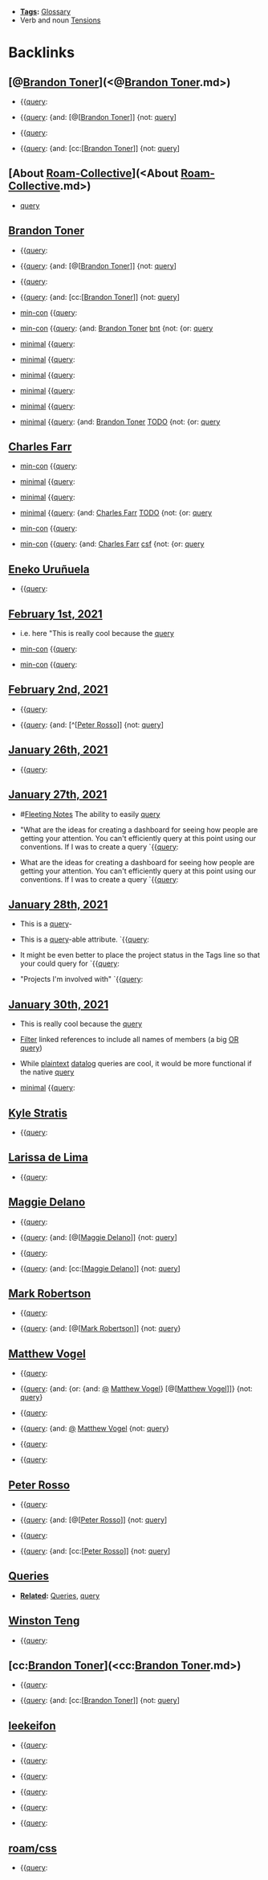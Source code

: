 - **[Tags](<Tags.md>):** [Glossary](<Glossary.md>)
- Verb and noun [Tensions](<Tensions.md>)

# Backlinks
## [@[Brandon Toner](<Brandon Toner.md>)](<@[Brandon Toner](<Brandon Toner.md>).md>)
- {{[query](<query.md>):

- {{[query](<query.md>): {and: [@[[Brandon Toner](<@[[Brandon Toner.md>)]] {not: [query](<query.md>)]

- {{[query](<query.md>):

- {{[query](<query.md>): {and: [cc:[[Brandon Toner](<cc:[[Brandon Toner.md>)]] {not: [query](<query.md>)]

## [About [Roam-Collective](<Roam-Collective.md>)](<About [Roam-Collective](<Roam-Collective.md>).md>)
- [query](<query.md>)

## [Brandon Toner](<Brandon Toner.md>)
- {{[query](<query.md>):

- {{[query](<query.md>): {and: [@[[Brandon Toner](<@[[Brandon Toner.md>)]] {not: [query](<query.md>)]

- {{[query](<query.md>):

- {{[query](<query.md>): {and: [cc:[[Brandon Toner](<cc:[[Brandon Toner.md>)]] {not: [query](<query.md>)]

- [min-con](<min-con.md>) {{[query](<query.md>):

- [min-con](<min-con.md>) {{[query](<query.md>): {and: [Brandon Toner](<Brandon Toner.md>) [bnt](<bnt.md>) {not: {or: [query](<query.md>)

- [minimal](<minimal.md>) {{[query](<query.md>):

- [minimal](<minimal.md>) {{[query](<query.md>):

- [minimal](<minimal.md>) {{[query](<query.md>):

- [minimal](<minimal.md>) {{[query](<query.md>):

- [minimal](<minimal.md>) {{[query](<query.md>):

- [minimal](<minimal.md>) {{[query](<query.md>): {and: [Brandon Toner](<Brandon Toner.md>) [TODO](<TODO.md>) {not: {or: [query](<query.md>)

## [Charles Farr](<Charles Farr.md>)
- [min-con](<min-con.md>) {{[query](<query.md>):

- [minimal](<minimal.md>) {{[query](<query.md>):

- [minimal](<minimal.md>) {{[query](<query.md>):

- [minimal](<minimal.md>) {{[query](<query.md>): {and: [Charles Farr](<Charles Farr.md>) [TODO](<TODO.md>) {not: {or: [query](<query.md>)

- [min-con](<min-con.md>) {{[query](<query.md>):

- [min-con](<min-con.md>) {{[query](<query.md>): {and: [Charles Farr](<Charles Farr.md>) [csf](<csf.md>) {not: {or: [query](<query.md>)

## [Eneko Uruñuela](<Eneko Uruñuela.md>)
- {{[query](<query.md>):

## [February 1st, 2021](<February 1st, 2021.md>)
- i.e. here "This is really cool because the [query](<query.md>)

- [min-con](<min-con.md>) {{[query](<query.md>):

- [min-con](<min-con.md>) {{[query](<query.md>):

## [February 2nd, 2021](<February 2nd, 2021.md>)
- {{[query](<query.md>):

- {{[query](<query.md>): {and: [^[[Peter Rosso](<^[[Peter Rosso.md>)]] {not: [query](<query.md>)]

## [January 26th, 2021](<January 26th, 2021.md>)
- {{[query](<query.md>):

## [January 27th, 2021](<January 27th, 2021.md>)
- #[Fleeting Notes](<Fleeting Notes.md>) The ability to easily [query](<query.md>)

- "What are the ideas for creating a dashboard for seeing how people are getting your attention. You can't efficiently query at this point using our conventions. If I was to create a query `{{[query](<query.md>):

- What are the ideas for creating a dashboard for seeing how people are getting your attention. You can't efficiently query at this point using our conventions. If I was to create a query `{{[query](<query.md>):

## [January 28th, 2021](<January 28th, 2021.md>)
- This is a [query](<query.md>)-

- This is a [query](<query.md>)-able attribute. `{{[query](<query.md>):

- It might be even better to place the project status in the Tags line so that your could query for `{{[query](<query.md>):

- "Projects I'm involved with" `{{[query](<query.md>):

## [January 30th, 2021](<January 30th, 2021.md>)
- This is really cool because the [query](<query.md>)

- [Filter]([filter](<filter.md>)) linked references to include all names of members (a big [OR](<OR.md>) [query](<query.md>))

- While [plaintext](<plaintext.md>) [datalog](<datalog.md>) queries are cool, it would be more functional if the native [query](<query.md>)

- [minimal](<minimal.md>) {{[query](<query.md>):

## [Kyle Stratis](<Kyle Stratis.md>)
- {{[query](<query.md>):

## [Larissa de Lima](<Larissa de Lima.md>)
- {{[query](<query.md>):

## [Maggie Delano](<Maggie Delano.md>)
- {{[query](<query.md>):

- {{[query](<query.md>): {and: [@[[Maggie Delano](<@[[Maggie Delano.md>)]] {not: [query](<query.md>)]

- {{[query](<query.md>):

- {{[query](<query.md>): {and: [cc:[[Maggie Delano](<cc:[[Maggie Delano.md>)]] {not: [query](<query.md>)]

## [Mark Robertson](<Mark Robertson.md>)
- {{[query](<query.md>):

- {{[query](<query.md>): {and: [@[[Mark Robertson](<@[[Mark Robertson.md>)]] {not: [query](<query.md>)}

## [Matthew Vogel](<Matthew Vogel.md>)
- {{[query](<query.md>):

- {{[query](<query.md>): {and: {or: {and: [@](<@.md>) [Matthew Vogel](<Matthew Vogel.md>)} [@[[Matthew Vogel](<@[[Matthew Vogel.md>)]]} {not: [query](<query.md>)}

- {{[query](<query.md>):

- {{[query](<query.md>): {and: [@](<@.md>) [Matthew Vogel](<Matthew Vogel.md>) {not: [query](<query.md>)}

- {{[query](<query.md>):

- {{[query](<query.md>):

## [Peter Rosso](<Peter Rosso.md>)
- {{[query](<query.md>):

- {{[query](<query.md>): {and: [@[[Peter Rosso](<@[[Peter Rosso.md>)]] {not: [query](<query.md>)]

- {{[query](<query.md>):

- {{[query](<query.md>): {and: [cc:[[Peter Rosso](<cc:[[Peter Rosso.md>)]] {not: [query](<query.md>)]

## [Queries](<Queries.md>)
- **[Related](<Related.md>):** [Queries](<Queries.md>), [query](<query.md>)

## [Winston Teng](<Winston Teng.md>)
- {{[query](<query.md>):

## [cc:[Brandon Toner](<Brandon Toner.md>)](<cc:[Brandon Toner](<Brandon Toner.md>).md>)
- {{[query](<query.md>):

- {{[query](<query.md>): {and: [cc:[[Brandon Toner](<cc:[[Brandon Toner.md>)]] {not: [query](<query.md>)]

## [leekeifon](<leekeifon.md>)
- {{[query](<query.md>):

- {{[query](<query.md>):

- {{[query](<query.md>):

- {{[query](<query.md>):

- {{[query](<query.md>):

- {{[query](<query.md>):

## [roam/css](<roam/css.md>)
- {{[query](<query.md>):

